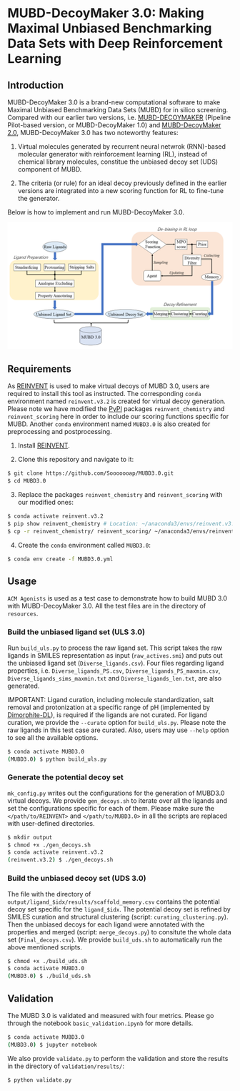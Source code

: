 # MUBD-DecoyMaker 3.0: Making Maximal Unbiased Benchmarking Data Sets with Deep Reinforcement Learning

## Introduction

MUBD-DecoyMaker 3.0 is a brand-new computational software to make Maximal Unbiased Benchmarking Data Sets (MUBD) for in silico screening. Compared with our earlier two versions, i.e. [MUBD-DECOYMAKER](https://github.com/jwxia2014/MUBD-DECOYMAKER) (Pipeline Pilot-based version, or MUBD-DecoyMaker 1.0) and [MUBD-DecoyMaker 2.0](https://github.com/jwxia2014/MUBD-DecoyMaker2.0), MUBD-DecoyMaker 3.0 has two noteworthy features:

1. Virtual molecules generated by recurrent neural netwrok (RNN)-based molecular generator with reinforcement learning (RL), instead of chemical library molecules, constitue the unbiased decoy set (UDS) component of MUBD. 

2. The criteria (or rule) for an ideal decoy previously defined in the earlier versions are integrated into a new scoring function for RL to fine-tune the generator.


Below is how to implement and run MUBD-DecoyMaker 3.0.

![Figure from manuscript](figures/model_1.png)

## Requirements

As [REINVENT](https://github.com/MolecularAI/Reinvent) is used to make virtual decoys of MUBD 3.0, users are required to install this tool as instructed. The corresponding `conda` environment named `reinvent.v3.2` is created for virtual decoy generation. Please note we have modified the [PyPI](https://pypi.org) packages `reinvent_chemistry` and `reinvent_scoring` here in order to include our scoring functions specific for MUBD. Another `conda` environment named `MUBD3.0` is also created for preprocessing and postprocessing.

1) Install [REINVENT](https://github.com/MolecularAI/Reinvent).

2) Clone this repository and navigate to it:
```bash
$ git clone https://github.com/Sooooooap/MUBD3.0.git
$ cd MUBD3.0
```

3) Replace the packages `reinvent_chemistry` and `reinvent_scoring` with our modified ones:
```bash
$ conda activate reinvent.v3.2 
$ pip show reinvent_chemistry # Location: ~/anaconda3/envs/reinvent.v3.2/lib/python3.7/site-packages
$ cp -r reinvent_chemistry/ reinvent_scoring/ ~/anaconda3/envs/reinvent.v3.2/lib/python3.7/site-packages
```

4) Create the `conda` environment called `MUBD3.0`:
```bash
$ conda env create -f MUBD3.0.yml
```

## Usage

`ACM Agonists` is used as a test case to demonstrate how to build MUBD 3.0 with MUBD-DecoyMaker 3.0. All the test files are in the directory of `resources`. 

### Build the unbiased ligand set (ULS 3.0)
Run `build_uls.py` to process the raw ligand set. This script takes the raw ligands in SMILES representation as input (`raw_actives.smi`) and puts out the unbiased ligand set (`Diverse_ligands.csv`). Four files regarding ligand properties, i.e. `Diverse_ligands_PS.csv`, `Diverse_ligands_PS_maxmin.csv`, `Diverse_ligands_sims_maxmin.txt` and `Diverse_ligands_len.txt`, are also generated.

IMPORTANT: Ligand curation, including molecule standardization, salt removal and protonization at a specific range of pH (implemented by [Dimorphite-DL](https://github.com/Sulstice/dimorphite_dl)), is required if the ligands are not curated. For ligand curation, we provide the `--curate` option for `build_uls.py`. Please note the raw ligands in this test case are curated. Also, users may use `--help` option to see all the available options.
```bash
$ conda activate MUBD3.0
(MUBD3.0) $ python build_uls.py
```

### Generate the potential decoy set

`mk_config.py` writes out the configurations for the generation of MUBD3.0 virtual decoys. We provide `gen_decoys.sh` to iterate over all the ligands and set the configurations specific for each of them. Please make sure the `</path/to/REINVENT>` and `</path/to/MUBD3.0>` in all the scripts are replaced with user-defined directories.
```bash
$ mkdir output
$ chmod +x ./gen_decoys.sh
$ conda activate reinvent.v3.2
(reinvent.v3.2) $ ./gen_decoys.sh
```

### Build the unbiased decoy set (UDS 3.0)
The file with the directory of `output/ligand_$idx/results/scaffold_memory.csv` contains the potential decoy set specific for the `ligand_$idx`. The potential decoy set is refined by SMILES curation and structural clustering (script: `curating_clustering.py`). Then the unbiased decoys for each ligand were annotated with the properties and merged  (script: `merge_decoys.py`) to consitute the whole data set (`Final_decoys.csv`). We provide `build_uds.sh` to automatically run the above mentioned scripts.
```bash
$ chmod +x ./build_uds.sh
$ conda activate MUBD3.0
(MUBD3.0) $ ./build_uds.sh
```

## Validation
The MUBD 3.0 is validated and measured with four metrics. Please go through the notebook `basic_validation.ipynb` for more details.
```bash
$ conda activate MUBD3.0
(MUBD3.0) $ jupyter notebook
```
We also provide `validate.py` to perform the validation and store the  results in the directory of `validation/results/`:
```bash
$ python validate.py
```